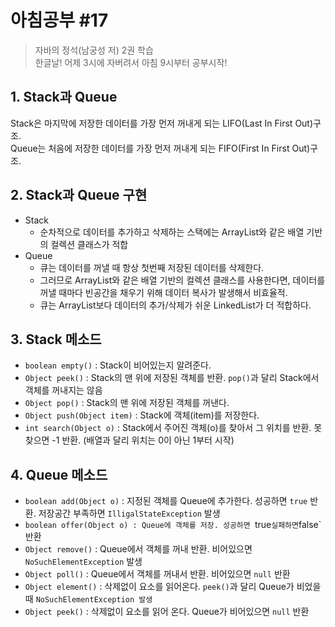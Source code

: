 # 아침공부 #17
>자바의 정석(남궁성 저) 2권 학습  
>한글날! 어제 3시에 자버려서 아침 9시부터 공부시작!

## 1. Stack과 Queue
Stack은 마지막에 저장한 데이터를 가장 먼저 꺼내게 되는 LIFO(Last In First Out)구조.  
Queue는 처음에 저장한 데이터를 가장 먼저 꺼내게 되는 FIFO(First In First Out)구조.

## 2. Stack과 Queue 구현
- Stack
  - 순차적으로 데이터를 추가하고 삭제하는 스택에는 ArrayList와 같은 배열 기반의 컬렉션 클래스가 적합
- Queue
  - 큐는 데이터를 꺼낼 때 항상 첫번째 저장된 데이터를 삭제한다.
  - 그러므로 ArrayList와 같은 배열 기반의 컬렉션 클래스를 사용한다면, 데이터를 꺼낼 때마다 빈공간을 채우기 위해 데이터 복사가 발생해서 비효율적.
  - 큐는 ArrayList보다 데이터의 추가/삭제가 쉬운 LinkedList가 더 적합하다.
  
## 3. Stack 메소드
- `boolean empty()` : Stack이 비어있는지 알려준다.  
- `Object peek()` : Stack의 맨 위에 저장된 객체를 반환. `pop()`과 달리 Stack에서 객체를 꺼내지는 않음  
- `Object pop()` : Stack의 맨 위에 저장된 객체를 꺼낸다.
- `Object push(Object item)` : Stack에 객체(item)를 저장한다.
- `int search(Object o)` : Stack에서 주어진 객체(o)를 찾아서 그 위치를 반환. 못찾으면 -1 반환. (배열과 달리 위치는 0이 아닌 1부터 시작)

## 4. Queue 메소드
- `boolean add(Object o)` : 지정된 객체를 Queue에 추가한다. 성공하면 `true` 반환. 저장공간 부족하면 `IlligalStateException` 발생
- `boolean offer(Object o) : Queue에 객체를 저장. 성공하면 `true` 실패하면 `false` 반환
- `Object remove()` : Queue에서 객체를 꺼내 반환. 비어있으면 `NoSuchElementException` 발생
- `Object poll()` : Queue에서 객체를 꺼내서 반환. 비어있으면 `null` 반환
- `Object element()` : 삭제없이 요소를 읽어온다. `peek()`과 달리 Queue가 비었을 때 `NoSuchElementException 발생`
- `Object peek()` : 삭제없이 요소를 읽어 온다. Queue가 비어있으면 `null` 반환


